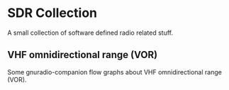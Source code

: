 # SDR Collection

A small collection of software defined radio related stuff.

## VHF omnidirectional range (VOR)

Some gnuradio-companion flow graphs about VHF omnidirectional range (VOR).

